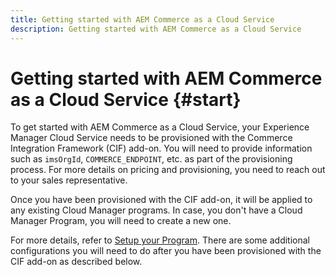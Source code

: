 ```yaml
---
title: Getting started with AEM Commerce as a Cloud Service
description: Getting started with AEM Commerce as a Cloud Service
---
```


# Getting started with AEM Commerce as a Cloud Service {#start}

To get started with AEM Commerce as a Cloud Service, your Experience Manager Cloud Service needs to be provisioned with the Commerce Integration Framework (CIF) add-on. You will need to provide information such as `imsOrgId`, `COMMERCE_ENDPOINT`, etc. as part of the provisioning process. For more details on pricing and provisioning, you need to reach out to your sales representative.

Once you have been provisioned with the CIF add-on, it will be applied to any existing Cloud Manager programs. In case, you don't have a Cloud Manager Program, you will need to create a new one. 

For more details, refer to [Setup your Program](https://docs.adobe.com/content/help/en/experience-manager-cloud-manager/using/getting-started/setting-up-program.html). There are some additional configurations you will need to do after you have been provisioned with the CIF add-on as described below.


